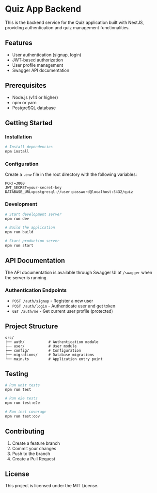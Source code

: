 # Quiz App Backend

This is the backend service for the Quiz application built with NestJS, providing authentication and quiz management functionalities.

## Features

- User authentication (signup, login)
- JWT-based authorization
- User profile management
- Swagger API documentation

## Prerequisites

- Node.js (v14 or higher)
- npm or yarn
- PostgreSQL database

## Getting Started

### Installation

```bash
# Install dependencies
npm install
```

### Configuration

Create a `.env` file in the root directory with the following variables:

```env
PORT=3000
JWT_SECRET=your-secret-key
DATABASE_URL=postgresql://user:password@localhost:5432/quiz
```

### Development

```bash
# Start development server
npm run dev

# Build the application
npm run build

# Start production server
npm run start
```

## API Documentation

The API documentation is available through Swagger UI at `/swagger` when the server is running.

### Authentication Endpoints

- `POST /auth/signup` - Register a new user
- `POST /auth/login` - Authenticate user and get token
- `GET /auth/me` - Get current user profile (protected)

## Project Structure

```
src/
├── auth/           # Authentication module
├── user/           # User module
├── config/         # Configuration
├── migrations/     # Database migrations
└── main.ts         # Application entry point
```

## Testing

```bash
# Run unit tests
npm run test

# Run e2e tests
npm run test:e2e

# Run test coverage
npm run test:cov
```

## Contributing

1. Create a feature branch
2. Commit your changes
3. Push to the branch
4. Create a Pull Request

## License

This project is licensed under the MIT License.